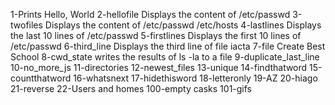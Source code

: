 1-Prints Hello, World
2-hellofile Displays the content of /etc/passwd
3-twofiles Displays the content of /etc/passwd /etc/hosts
4-lastlines Displays the last 10 lines of /etc/passwd
5-firstlines Displays the first 10 lines of /etc/passwd
6-third_line Displays the third line of file iacta
7-file Create Best School
8-cwd_state writes the results of ls -la to a file
9-duplicate_last_line
10-no_more_js
11-directories
12-newest_files
13-unique
14-findthatword
15-countthatword
16-whatsnext
17-hidethisword
18-letteronly
19-AZ
20-hiago
21-reverse
22-Users and homes
100-empty casks
101-gifs
